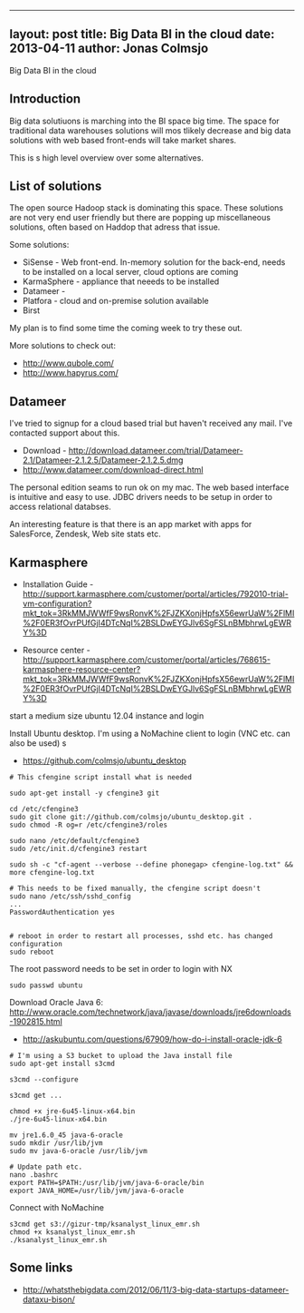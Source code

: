 
---
layout: post
title: Big Data BI in the cloud
date: 2013-04-11
author: Jonas Colmsjo
---

Big Data BI in the cloud





## Introduction

Big data solutiuons is marching into the BI space big time. The space for traditional data warehouses
solutions will mos tlikely decrease and big data solutions with web based front-ends will take market
shares.

This is s high level overview over some alternatives.


## List of solutions

The open source Hadoop stack is dominating this space. These solutions are not very end user friendly 
but there are popping up miscellaneous solutions, often based on Haddop that adress that issue.

Some solutions:

 * SiSense - Web front-end. In-memory solution for the back-end, needs to be installed on a local server, cloud options are coming
 * KarmaSphere - appliance that neeeds to be installed
 * Datameer - 
 * Platfora - cloud and on-premise solution available
 * Birst

 My plan is to find some time the coming week to try these out.

More solutions to check out:
 * http://www.qubole.com/
 * http://www.hapyrus.com/


## Datameer

I've tried to signup for a cloud based trial but haven't received any mail. I've contacted support about this.

 * Download - http://download.datameer.com/trial/Datameer-2.1/Datameer-2.1.2.5/Datameer-2.1.2.5.dmg
 * http://www.datameer.com/download-direct.html

The personal edition seams to run ok on my mac. The web based interface is intuitive and easy to use. JDBC drivers needs to be setup in order to access relational databses. 

An interesting feature is that there is an app market with apps for SalesForce, Zendesk, Web site stats etc. 


## Karmasphere

* Installation Guide - http://support.karmasphere.com/customer/portal/articles/792010-trial-vm-configuration?mkt_tok=3RkMMJWWfF9wsRonvK%2FJZKXonjHpfsX56ewrUaW%2FlMI%2F0ER3fOvrPUfGjI4DTcNqI%2BSLDwEYGJlv6SgFSLnBMbhrwLgEWRY%3D

 * Resource center - http://support.karmasphere.com/customer/portal/articles/768615-karmasphere-resource-center?mkt_tok=3RkMMJWWfF9wsRonvK%2FJZKXonjHpfsX56ewrUaW%2FlMI%2F0ER3fOvrPUfGjI4DTcNqI%2BSLDwEYGJlv6SgFSLnBMbhrwLgEWRY%3D


start a medium size ubuntu 12.04 instance and login

Install Ubuntu desktop. I'm using a NoMachine client to login (VNC etc. can also be used) s

 * https://github.com/colmsjo/ubuntu_desktop

```
# This cfengine script install what is needed

sudo apt-get install -y cfengine3 git

cd /etc/cfengine3
sudo git clone git://github.com/colmsjo/ubuntu_desktop.git .
sudo chmod -R og=r /etc/cfengine3/roles

sudo nano /etc/default/cfengine3
sudo /etc/init.d/cfengine3 restart

sudo sh -c "cf-agent --verbose --define phonegap> cfengine-log.txt" && more cfengine-log.txt

# This needs to be fixed manually, the cfengine script doesn't
sudo nano /etc/ssh/sshd_config 
...
PasswordAuthentication yes


# reboot in order to restart all processes, sshd etc. has changed configuration
sudo reboot
```

The root password needs to be set in order to login with NX

```
sudo passwd ubuntu
```


Download Oracle Java 6: http://www.oracle.com/technetwork/java/javase/downloads/jre6downloads-1902815.html

* http://askubuntu.com/questions/67909/how-do-i-install-oracle-jdk-6


```
# I'm using a S3 bucket to upload the Java install file
sudo apt-get install s3cmd

s3cmd --configure

s3cmd get ...

chmod +x jre-6u45-linux-x64.bin 
./jre-6u45-linux-x64.bin

mv jre1.6.0_45 java-6-oracle
sudo mkdir /usr/lib/jvm
sudo mv java-6-oracle /usr/lib/jvm

# Update path etc.
nano .bashrc
export PATH=$PATH:/usr/lib/jvm/java-6-oracle/bin
export JAVA_HOME=/usr/lib/jvm/java-6-oracle

```


Connect with NoMachine

```
s3cmd get s3://gizur-tmp/ksanalyst_linux_emr.sh
chmod +x ksanalyst_linux_emr.sh 
./ksanalyst_linux_emr.sh 
```


## Some links


 * http://whatsthebigdata.com/2012/06/11/3-big-data-startups-datameer-dataxu-bison/


